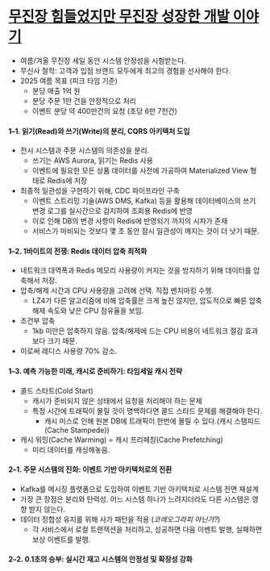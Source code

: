 # [무진장 힘들었지만 무진장 성장한 개발 이야기](https://medium.com/musinsa-tech/%EB%AC%B4%EC%A7%84%EC%9E%A5-%ED%9E%98%EB%93%A4%EC%97%88%EC%A7%80%EB%A7%8C-%EB%AC%B4%EC%A7%84%EC%9E%A5-%EC%84%B1%EC%9E%A5%ED%95%9C-%EA%B0%9C%EB%B0%9C-%EC%9D%B4%EC%95%BC%EA%B8%B0-e445888579a9)

- 여름/겨울 무진장 세일 동안 시스템 안정성을 시험받는다.
- 무신사 철학: 고객과 입점 브랜드 모두에게 최고의 경험을 선사해야 한다.
- 2025 여름 목표 (피크 타임 기준)
   - 분당 매출 1억 원
   - 분당 주문 1만 건을 안정적으로 처리
   - 이벤트 분당 약 400만건의 요청 (초당 6만 7천건)

#### 1–1. 읽기(Read)와 쓰기(Write)의 분리, CQRS 아키텍처 도입
- 전시 시스템과 주문 시스템의 의존성을 분리.
   - 쓰기는 AWS Aurora, 읽기는 Redis 사용
   - 이벤트에 필요한 모든 상품 데이터를 사전에 가공하여 Materialized View 형태로 Redis에 저장
- 최종적 일관성을 구현하기 위해, CDC 파이프라인 구축
   - 이벤트 스트리밍 기술(AWS DMS, Kafka) 등을 활용해 데이터베이스의 쓰기 변경 로그를 실시간으로 감지하여 조회용 Redis에 반영
   - 이로 인해 DB의 변경 사항이 Redis에 반영되기 까지의 시차가 존재
   - 서비스가 마비되는 것보다 몇 초 동안 잠시 일관성이 깨지는 것이 더 낫기 때문.

#### 1–2. 1바이트의 전쟁: Redis 데이터 압축 최적화
- 네트워크 대역폭과 Redis 메모리 사용량이 커지는 것을 방지하기 위해 데이터를 압축해서 저장.
- 압축/해제 시간과 CPU 사용량을 고려해 선택. 직접 벤치마킹 수행.
   - LZ4가 다른 알고리즘에 비해 압축률은 크게 높진 않지만, 압도적으로 빠른 압축 해제 속도와 낮은 CPU 점유율을 보임.
- 조건부 압축
   - 1kb 미만은 압축하지 않음. 압축/해제에 드는 CPU 비용이 네트워크 절감 효과보다 크기 때문.
- 이로써 레디스 사용량 70% 감소.

#### 1–3. 예측 가능한 미래, 캐시로 준비하기: 타임세일 캐시 전략
- 콜드 스타트(Cold Start)
   - 캐시가 준비되지 않은 상태에서 요청을 처리해야 하는 문제
   - 특정 시간에 트래픽이 몰릴 것이 명백하다면 콜드 스타드 문제를 해결해야 한다.
      - 캐시 미스로 인해 원본 DB에 트래픽이 한번에 몰릴 수 있다.(캐시 스탬피드(Cache Stampede))
- 캐시 워밍(Cache Warming) = 캐시 프리페칭(Cache Prefetching)
   - 미리 데이터를 캐싱해놓음.

#### 2–1. 주문 시스템의 진화: 이벤트 기반 아키텍처로의 전환
- Kafka를 메시징 플랫폼으로 도입하여 이벤트 기반 아키텍처로 시스템 전면 재설계
- 가장 큰 장점은 분리와 탄력성. 어느 시스템 하나가 느려지더라도 다른 시스템은 영향 받지 않는다.
- 데이터 정합성 유지를 위해 사가 패턴을 적용 (*코레오그라피 아닌가?*)
   - 각 서비스에서 로컬 트랜잭션을 처리하고, 성공하면 다음 이벤트 발행, 실패하면 보상 이벤트를 발행.

#### 2–2. 0.1초의 승부: 실시간 재고 시스템의 안정성 및 확장성 강화
